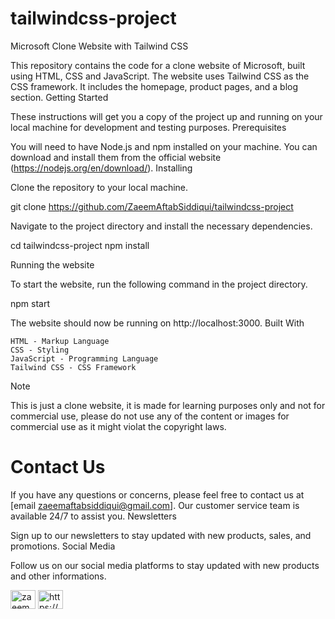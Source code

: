 # tailwindcss-project
Microsoft Clone Website with Tailwind CSS

This repository contains the code for a clone website of Microsoft, built using HTML, CSS and JavaScript. The website uses Tailwind CSS as the CSS framework. It includes the homepage, product pages, and a blog section.
Getting Started

These instructions will get you a copy of the project up and running on your local machine for development and testing purposes.
Prerequisites

You will need to have Node.js and npm installed on your machine. You can download and install them from the official website (https://nodejs.org/en/download/).
Installing

Clone the repository to your local machine.

git clone https://github.com/ZaeemAftabSiddiqui/tailwindcss-project

Navigate to the project directory and install the necessary dependencies.

cd tailwindcss-project
npm install

Running the website

To start the website, run the following command in the project directory.

npm start

The website should now be running on http://localhost:3000.
Built With

    HTML - Markup Language
    CSS - Styling
    JavaScript - Programming Language
    Tailwind CSS - CSS Framework

Note

This is just a clone website, it is made for learning purposes only and not for commercial use, please do not use any of the content or images for commercial use as it might violat the copyright laws.
# Contact Us

If you have any questions or concerns, please feel free to contact us at [email zaeemaftabsiddiqui@gmail.com]. Our customer service team is available 24/7 to assist you.
Newsletters

Sign up to our newsletters to stay updated with new products, sales, and promotions.
Social Media

Follow us on our social media platforms to stay updated with new products and other informations.

   
<a href="https://twitter.com/zaeemaftab" target="blank"><img align="center" src="https://raw.githubusercontent.com/rahuldkjain/github-profile-readme-generator/master/src/images/icons/Social/twitter.svg" alt="zaeemaftab" height="30" width="40" /></a>
<a href="https://linkedin.com/in/https://www.linkedin.com/in/zaeem-aftab-siddiqui-ba45b21a2/" target="blank"><img align="center" src="https://raw.githubusercontent.com/rahuldkjain/github-profile-readme-generator/master/src/images/icons/Social/linked-in-alt.svg" alt="https://www.linkedin.com/in/zaeem-aftab-siddiqui-ba45b21a2/" height="30" width="40" /></a>

